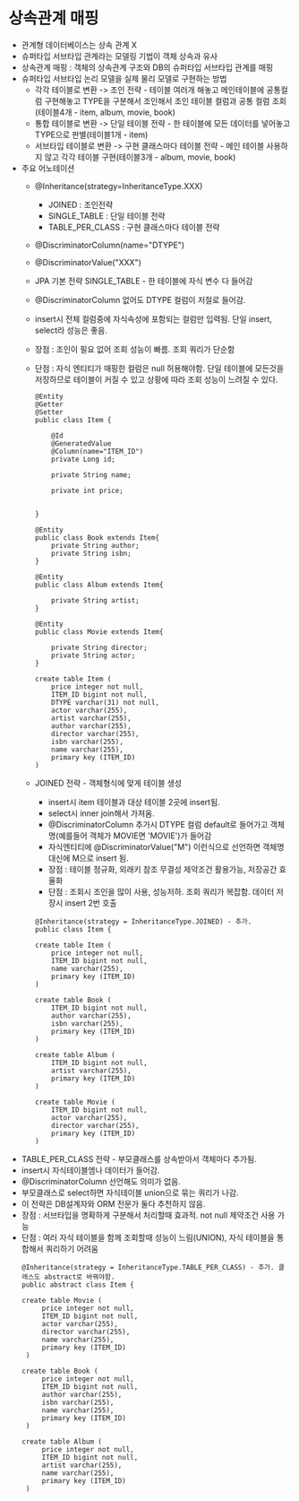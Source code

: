 # 상속관계 매핑
- 관계형 데이터베이스는 상속 관계 X
- 슈퍼타입 서브타입 관계라는 모델링 기법이 객체 상속과 유사
- 상속관계 매핑 : 객체의 상속관계 구조와 DB의 슈퍼타입 서브타입 관계를 매핑
- 슈퍼타입 서브타입 논리 모델을 실제 물리 모델로 구현하는 방법
  - 각각 테이블로 변환 -> 조인 전략 - 테이블 여러개 해놓고 메인테이블에 공통컬럼 구현해놓고 TYPE을 구분해서 조인해서 조인 테이블 컬럼과 공통 컬럼 조회(테이블4개 - item, album, movie, book)
  - 통합 테이블로 변환 -> 단일 테이블 전략 - 한 테이블에 모든 데이터를 넣어놓고 TYPE으로 판별(테이블1개 - item)
  - 서브타입 테이블로 변환 -> 구현 클래스마다 테이블 전략 - 메인 테이블 사용하지 않고 각각 테이블 구현(테이블3개 - album, movie, book)
- 주요 어노테이션
  - @Inheritance(strategy=InheritanceType.XXX)
    - JOINED : 조인전략
    - SINGLE_TABLE : 단일 테이블 전략
    - TABLE_PER_CLASS : 구현 클래스마다 테이블 전략
  - @DiscriminatorColumn(name="DTYPE")
  - @DiscriminatorValue("XXX")
  - JPA 기본 전략 SINGLE_TABLE - 한 테이블에 자식 변수 다 들어감
  - @DiscriminatorColumn 없어도 DTYPE 컬럼이 저절로 들어감.
  - insert시 전체 컬럼중에 자식속성에 포함되는 컬럼만 입력됨. 단일 insert, select라 성능은 좋음.
  - 장점 : 조인이 필요 없어 조회 성능이 빠름. 조회 쿼리가 단순함
  - 단점 : 자식 엔티티가 매핑한 컬럼은 null 허용해야함. 단일 테이블에 모든것을 저장하므로 테이블이 커질 수 있고 상황에 따라 조회 성능이 느려질 수 있다.
    ```
    @Entity
    @Getter
    @Setter
    public class Item {
    
        @Id
        @GeneratedValue
        @Column(name="ITEM_ID")
        private Long id;
    
        private String name;
    
        private int price;
    
    
    }

    @Entity
    public class Book extends Item{
        private String author;
        private String isbn;
    }

    @Entity
    public class Album extends Item{
    
        private String artist;
    }

    @Entity
    public class Movie extends Item{
    
        private String director;
        private String actor;
    }

    create table Item (
        price integer not null,
        ITEM_ID bigint not null,
        DTYPE varchar(31) not null,
        actor varchar(255),
        artist varchar(255),
        author varchar(255),
        director varchar(255),
        isbn varchar(255),
        name varchar(255),
        primary key (ITEM_ID)
    )

    ```

  - JOINED 전략 - 객체형식에 맞게 테이블 생성
    - insert시 item 테이블과 대상 테이블 2곳에 insert됨.
    - select시 inner join해서 가져옴.
    - @DiscriminatorColumn 추가시 DTYPE 컬럼 default로 들어가고 객체명(예를들어 객체가 MOVIE면 'MOVIE')가 들어감
    - 자식엔티티에 @DiscriminatorValue("M") 이런식으로 선언하면 객체명 대신에 M으로 insert 됨.
    - 장점 : 테이블 정규화, 외래키 참조 무결성 제약조건 활용가능, 저장공간 효율화
    - 단점 : 조회시 조인을 많이 사용, 성능저하. 조회 쿼리가 복잡함. 데이터 저장시 insert 2번 호출
    ```
    @Inheritance(strategy = InheritanceType.JOINED) - 추가. 
    public class Item {

    create table Item (
        price integer not null,
        ITEM_ID bigint not null,
        name varchar(255),
        primary key (ITEM_ID)
    )

    create table Book (
        ITEM_ID bigint not null,
        author varchar(255),
        isbn varchar(255),
        primary key (ITEM_ID)
    )

    create table Album (
        ITEM_ID bigint not null,
        artist varchar(255),
        primary key (ITEM_ID)
    )

    create table Movie (
        ITEM_ID bigint not null,
        actor varchar(255),
        director varchar(255),
        primary key (ITEM_ID)
    )
    
    ```
 - TABLE_PER_CLASS 전략 - 부모클래스를 상속받아서 객체마다 추가됨.
 - insert시 자식테이블엠나 데이터가 들어감.
 - @DiscriminatorColumn 선언해도 의미가 없음.
 - 부모클래스로 select하면 자식테이블 union으로 묶는 쿼리가 나감.
 - 이 전략은 DB설계자와 ORM 전문가 둘다 추천하지 않음.
 - 장점 : 서브타입을 명확하게 구분해서 처리할때 효과적. not null 제약조건 사용 가능
 - 단점 : 여러 자식 테이블을 함께 조회할때 성능이 느림(UNION), 자식 테이블을 통합해서 쿼리하기 어려움
   ```
   @Inheritance(strategy = InheritanceType.TABLE_PER_CLASS) - 추가. 클래스도 abstract로 바꿔야함.
   public abstract class Item {

   create table Movie (
        price integer not null,
        ITEM_ID bigint not null,
        actor varchar(255),
        director varchar(255),
        name varchar(255),
        primary key (ITEM_ID)
    )

   create table Book (
        price integer not null,
        ITEM_ID bigint not null,
        author varchar(255),
        isbn varchar(255),
        name varchar(255),
        primary key (ITEM_ID)
    )

   create table Album (
        price integer not null,
        ITEM_ID bigint not null,
        artist varchar(255),
        name varchar(255),
        primary key (ITEM_ID)
    )
   ```
